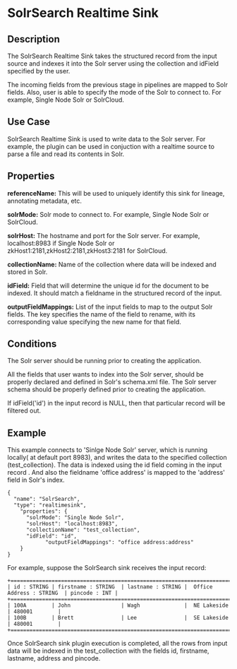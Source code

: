# SolrSearch Realtime Sink


Description
-----------
The SolrSearch Realtime Sink takes the structured record from the input source and indexes it into the Solr server
using the collection and idField specified by the user.

The incoming fields from the previous stage in pipelines are mapped to Solr fields. Also, user is able to specify the
mode of the Solr to connect to. For example, Single Node Solr or SolrCloud.

Use Case
--------
SolrSearch Realtime Sink is used to write data to the Solr server. For example, the plugin can be used in conjuction
with a realtime source to parse a file and read its contents in Solr.

Properties
----------
**referenceName:** This will be used to uniquely identify this sink for lineage, annotating metadata, etc.

**solrMode:** Solr mode to connect to. For example, Single Node Solr or SolrCloud.

**solrHost:** The hostname and port for the Solr server. For example, localhost:8983 if Single Node Solr or
zkHost1:2181,zkHost2:2181,zkHost3:2181 for SolrCloud.

**collectionName:** Name of the collection where data will be indexed and stored in Solr.

**idField:** Field that will determine the unique id for the document to be indexed. It should match a fieldname
in the structured record of the input.

**outputFieldMappings:** List of the input fields to map to the output Solr fields. The key specifies the name of the
field to rename, with its corresponding value specifying the new name for that field.

Conditions
----------
The Solr server should be running prior to creating the application.

All the fields that user wants to index into the Solr server, should be properly declared and defined in Solr's
schema.xml file. The Solr server schema should be properly defined prior to creating the application.

If idField('id') in the input record is NULL, then that particular record will be filtered out.

Example
-------
This example connects to 'Sinlge Node Solr' server, which is running locally( at default port 8983), and writes the
data to the specified collection (test_collection). The data is indexed using the id field coming in the input record
. And also the fieldname 'office address' is mapped to the 'address' field in Solr's index.

    {
      "name": "SolrSearch",
      "type": "realtimesink",
        "properties": {
          "solrMode": "Single Node Solr",
          "solrHost": "localhost:8983",
          "collectionName": "test_collection",
          "idField": "id",
			    "outputFieldMappings": "office address:address"
        }
    }

For example, suppose the SolrSearch sink receives the input record:

    +===================================================================================================+
    | id : STRING | firstname : STRING  | lastname : STRING |  Office Address : STRING  | pincode : INT |
    +===================================================================================================+
    | 100A        | John                | Wagh              |  NE Lakeside              | 480001        |
    | 100B        | Brett               | Lee               |  SE Lakeside              | 480001        |
    +===================================================================================================+

 Once SolrSearch sink plugin execution is completed, all the rows from input data will be indexed in the
 test_collection with the fields id, firstname, lastname, address and pincode.
